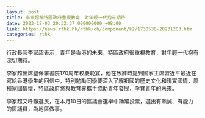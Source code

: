 ```yaml
---
layout: post
title: 李家超稱特區政府重視教育　對年輕一代抱有期待
date: 2023-12-03 20:32:37.000000000 +08:00
link: https://news.rthk.hk/rthk/ch/component/k2/1730538-20231203.htm
categories: rthk
---
```


行政長官李家超表示，青年是香港的未來，特區政府很重視教育，對年輕一代抱有深切期待。

李家超出席聖保羅書院170周年校慶晚宴，他在致辭時提到國家主席習近平最近在寫給香港學生的回信中，特別勉勵同學要深入了解祖國的歷史文化和現實國情，厚植家國情懷，特區政府將與教育界攜手協助青年發展，孕育青年的未來。

李家超又呼籲選民，在本月10日的區議會選舉中踴躍投票，選出有熱誠、有能力的區議員，為地區做事。
